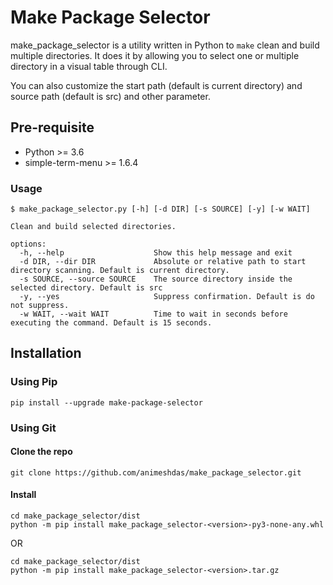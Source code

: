# Make Package Selector

make_package_selector is a utility written in Python to `make` clean and build multiple directories. It does it by allowing you to select one or multiple directory in a visual table through CLI. 

You can also customize the start path (default is current directory) and source path (default is src) and other parameter. 


## Pre-requisite
* Python >= 3.6
* simple-term-menu >= 1.6.4

### Usage

```
$ make_package_selector.py [-h] [-d DIR] [-s SOURCE] [-y] [-w WAIT] 

Clean and build selected directories.

options:
  -h, --help                    Show this help message and exit
  -d DIR, --dir DIR             Absolute or relative path to start directory scanning. Default is current directory.
  -s SOURCE, --source SOURCE    The source directory inside the selected directory. Default is src 
  -y, --yes                     Suppress confirmation. Default is do not suppress. 
  -w WAIT, --wait WAIT          Time to wait in seconds before executing the command. Default is 15 seconds.

```


## Installation

### Using Pip
```
pip install --upgrade make-package-selector
``` 

### Using Git
#### Clone the repo
```
git clone https://github.com/animeshdas/make_package_selector.git
```
#### Install
```
cd make_package_selector/dist
python -m pip install make_package_selector-<version>-py3-none-any.whl
```
OR
```
cd make_package_selector/dist
python -m pip install make_package_selector-<version>.tar.gz
```

